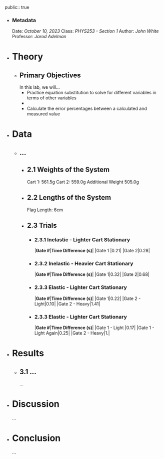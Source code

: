 public:: true

- ### Metadata
  Date: *October 10, 2023*
  Class: *PHYS253 - Section 1*
  Author: *John White*
  Professor: *Jarod Adelman*
- # Theory
	- ## Primary Objectives
	  In this lab, we will...
	  * Practice equation substitution to solve for different variables in terms of other variables
	  * 
	  * Calculate the error percentages between a calculated and measured value
- # Data
	- ## ...
		- ## 2.1 Weights of the System
		  Cart 1: 561.5g
		  Cart 2: 559.0g
		  Additional Weight 505.0g
		- ## 2.2 Lengths of the System
		  Flag Length: 6cm
		- ## 2.3 Trials
			- ### 2.3.1 Inelastic - Lighter Cart Stationary
			  |**Gate #**|**Time Difference (s)**|
			  |Gate 1 |0.21|
			  |Gate 2|0.28|
			- ### 2.3.2 Inelastic - Heavier Cart Stationary
			  |**Gate #**|**Time Difference (s)**|
			  |Gate 1|0.32|
			  |Gate 2|0.68|
			- ### 2.3.3 Elastic - Lighter Cart Stationary
			  |**Gate #**|**Time Difference (s)**|
			  |Gate 1|0.22|
			  |Gate 2 - Light|0.10|
			  |Gate 2 - Heavy|1.41|
			- ### 2.3.3 Elastic - Lighter Cart Stationary
			  |**Gate #**|**Time Difference (s)**|
			  |Gate 1 - Light |0.17|
			  |Gate 1 - Light Again|0.25|
			  |Gate 2 - Heavy|1.|
- # Results
	- ## 3.1 ...
	  ...
- # Discussion
  ...
- # Conclusion
  ...